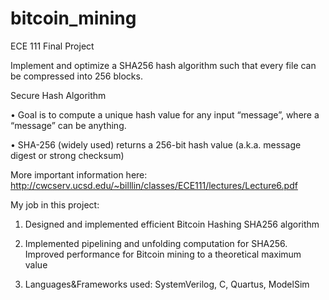# bitcoin_mining

ECE 111 Final Project

Implement and optimize a SHA256 hash algorithm such that every file can be compressed into 256 blocks. 

Secure Hash Algorithm

• Goal is to compute a unique hash value for any input
“message”, where a “message” can be anything.

• SHA-256 (widely used) returns a 256-bit hash value (a.k.a.
message digest or strong checksum)

More important information here:
http://cwcserv.ucsd.edu/~billlin/classes/ECE111/lectures/Lecture6.pdf

My job in this project:
1. Designed and implemented efficient Bitcoin Hashing SHA256 algorithm

2. Implemented pipelining and unfolding computation for SHA256. Improved performance for Bitcoin mining to a theoretical maximum value

3. Languages\&Frameworks used: SystemVerilog, C, Quartus, ModelSim
